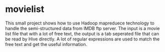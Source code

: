 # movielist
This small project shows how to use Hadoop mapreduece technology to handle the semi-structured data from IMDB ftp server.
The input is a movie list file that with a lot of free text, the output is a tab seperated file that can be read by Hive directly.
A lot of regular expressions are used to match the free text and get the useful information.

